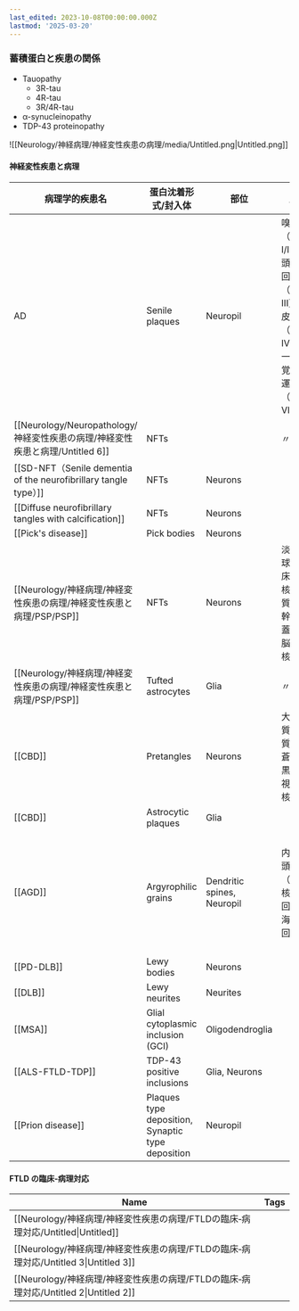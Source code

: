 ```yaml
---
last_edited: 2023-10-08T00:00:00.000Z
lastmod: '2025-03-20'
---
```






### 蓄積蛋白と疾患の関係

- Tauopathy
  - 3R-tau
  - 4R-tau
  - 3R/4R-tau
- α-synucleinopathy
- TDP-43 proteinopathy

![[Neurology/神経病理/神経変性疾患の病理/media/Untitled.png|Untitled.png]]

#### 神経変性疾患と病理

| 病理学的疾患名                                                                | 蛋白沈着形式/封入体                               | 部位                       | 局在                                                                                                | 蓄積蛋白    | 備考               |
| ----------------------------------------------------------------------------- | ------------------------------------------------- | -------------------------- | --------------------------------------------------------------------------------------------------- | ----------- | ------------------ |
| AD                                                                            | Senile plaques                                    | Neuropil                   | 嗅内野（Stage I/II）、後頭側頭回（Stage III）、島皮質（Stage IV/V）、一次視覚野・運動野（Stage VI） | Aβ          |                    |
| [[Neurology/Neuropathology/神経変性疾患の病理/神経変性疾患と病理/Untitled 6]] | NFTs                                              |                            | 〃                                                                                                  | 3/4R-tau    |                    |
| [[SD-NFT（Senile dementia of the neurofibrillary tangle type）]]              | NFTs                                              | Neurons                    |                                                                                                     | 3/4R-tau    |                    |
| [[Diffuse neurofibrillary tangles with calcification]]                        | NFTs                                              | Neurons                    |                                                                                                     | 3/4R-tau    |                    |
| [[Pick's disease]]                                                            | Pick bodies                                       | Neurons                    |                                                                                                     | 3R-tau      |                    |
| [[Neurology/神経病理/神経変性疾患の病理/神経変性疾患と病理/PSP/PSP]]          | NFTs                                              | Neurons                    | 淡蒼球、視床下核、黒質、脳幹部被蓋、小脳歯状核                                                      | 4R-tau      |                    |
| [[Neurology/神経病理/神経変性疾患の病理/神経変性疾患と病理/PSP/PSP]]          | Tufted astrocytes                                 | Glia                       | 〃                                                                                                  | 4R-tau      |                    |
| [[CBD]]                                                                       | Pretangles                                        | Neurons                    | 大脳皮質・白質、淡蒼球、黒質、視床下核                                                              | 4R-tau      |                    |
| [[CBD]]                                                                       | Astrocytic plaques                                | Glia                       |                                                                                                     | 4R-tau      |                    |
| [[AGD]]                                                                       | Argyrophilic grains                               | Dendritic spines, Neuropil | 内側側頭葉（扁桃核、迂回回、海馬傍回）                                                              | 4R-tau      | しばしば左右差あり |
| [[PD-DLB]]                                                                    | Lewy bodies                                       | Neurons                    |                                                                                                     | α-synuclein |                    |
| [[DLB]]                                                                       | Lewy neurites                                     | Neurites                   |                                                                                                     |             |                    |
| [[MSA]]                                                                       | Glial cytoplasmic inclusion (GCI)                 | Oligodendroglia            |                                                                                                     | α-synuclein |                    |
| [[ALS-FTLD-TDP]]                                                              | TDP-43 positive inclusions                        | Glia, Neurons              |                                                                                                     | TDP-43      |                    |
| [[Prion disease]]                                                             | Plaques type deposition, Synaptic type deposition | Neuropil                   |                                                                                                     | Prion       |                    |

#### FTLD の臨床‐病理対応

| Name                                                                                 | Tags |
| ------------------------------------------------------------------------------------ | ---- |
| [[Neurology/神経病理/神経変性疾患の病理/FTLDの臨床‐病理対応/Untitled\|Untitled]]     |      |
| [[Neurology/神経病理/神経変性疾患の病理/FTLDの臨床‐病理対応/Untitled 3\|Untitled 3]] |      |
| [[Neurology/神経病理/神経変性疾患の病理/FTLDの臨床‐病理対応/Untitled 2\|Untitled 2]] |      |
